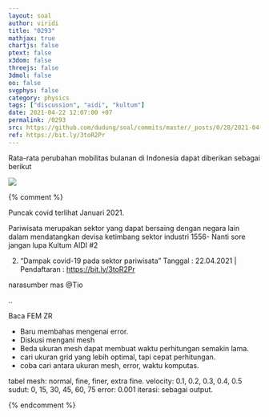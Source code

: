 ```yaml
---
layout: soal
author: viridi
title: "0293"
mathjax: true
chartjs: false
ptext: false
x3dom: false
threejs: false
3dmol: false
oo: false
svgphys: false
category: physics
tags: ["discussion", "aidi", "kultum"]
date: 2021-04-22 12:07:00 +07
permalink: /0293
src: https://github.com/dudung/soal/commits/master/_posts/0/28/2021-04-22-discussion-3.md
ref: https://bit.ly/3toR2Pr
---
```

Rata-rata perubahan mobilitas bulanan di Indonesia dapat diberikan sebagai berikut

![]({{site.baseurl}}/assets/img/0/29/0293.png)



{% comment %}

Puncak covid terlihat Januari 2021.

Pariwisata merupakan sektor yang dapat bersaing dengan negara lain dalam mendatangkan devisa ketimbang sektor industri
1556-
Nanti sore jangan lupa Kultum AIDI #2

2. “Dampak covid-19 pada sektor pariwisata” 
Tanggal : 22.04.2021 | Pendaftaran  : https://bit.ly/3toR2Pr

narasumber mas @Tio

..

Baca FEM
ZR
+ Baru membahas mengenai error.
+ Diskusi mengani mesh
+ Beda ukuran mesh dapat membuat waktu perhitungan semakin lama.
+ cari ukuran grid yang lebih optimal, tapi cepat perhitungan.
+ coba cari antara ukuran mesh, error, waktu komputas.

tabel
mesh: normal, fine, finer, extra fine.
velocity: 0.1, 0.2, 0.3, 0.4, 0.5
sudut: 0, 15, 30, 45, 60, 75
error: 0.001
iterasi: sebagai output.

{% endcomment %}
